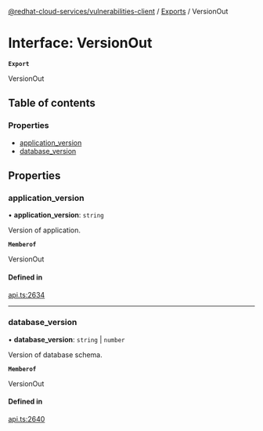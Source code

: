 [@redhat-cloud-services/vulnerabilities-client](../README.md) / [Exports](../modules.md) / VersionOut

# Interface: VersionOut

**`Export`**

VersionOut

## Table of contents

### Properties

- [application\_version](VersionOut.md#application_version)
- [database\_version](VersionOut.md#database_version)

## Properties

### application\_version

• **application\_version**: `string`

Version of application.

**`Memberof`**

VersionOut

#### Defined in

[api.ts:2634](https://github.com/RedHatInsights/javascript-clients/blob/main/packages/vulnerabilities/api.ts#L2634)

___

### database\_version

• **database\_version**: `string` \| `number`

Version of database schema.

**`Memberof`**

VersionOut

#### Defined in

[api.ts:2640](https://github.com/RedHatInsights/javascript-clients/blob/main/packages/vulnerabilities/api.ts#L2640)
